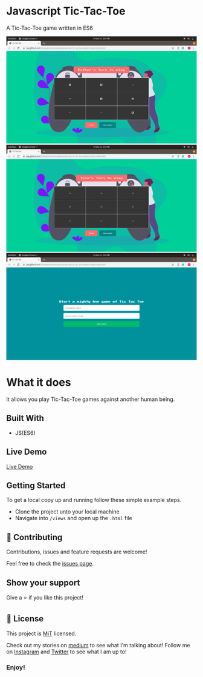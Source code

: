# Javascript Tic-Tac-Toe
A Tic-Tac-Toe game written in ES6

![screenshot](https://github.com/Oluwadamilareolusakin/javascript-tic-tac-toe/blob/master/assets/images/Screenshot%20from%202019-12-06%2014-58-29.png)
![screenshot](https://github.com/Oluwadamilareolusakin/javascript-tic-tac-toe/blob/master/assets/images/Screenshot%20from%202019-12-06%2014-58-22.png)
![screenshot](https://github.com/Oluwadamilareolusakin/javascript-tic-tac-toe/blob/master/assets/images/Screenshot%20from%202019-12-06%2014-58-14.png)

# What it does
It allows you play Tic-Tac-Toe games against another human being.

## Built With

- JS(ES6)

## Live Demo

[Live Demo](https://raw.githack.com/Oluwadamilareolusakin/javascript-tic-tac-toe/master/views/index.html)

## Getting Started

To get a local copy up and running follow these simple example steps.
- Clone the project unto your local machine
- Navigate into `/views` and open up the `.html` file

## 🤝 Contributing

Contributions, issues and feature requests are welcome!

Feel free to check the [issues page](https://github.com/Oluwadamilareolusakin/javascript-tic-tac-toe/issues).

## Show your support

Give a ⭐️ if you like this project!

## 📝 License

This project is [MiT](lic.url) licensed.


Check out my stories on [medium](https://medium.com/@oluwadamilareo_) to see what I'm talking about!
Follow me on [Instagram](https://instagram.com/oluwadamilare_olusakin) and [Twitter](https://twitter.com/oluwadamilareo_) to see what I am up to!
### Enjoy!

